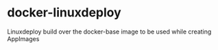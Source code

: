 # docker-linuxdeploy
Linuxdeploy build over the docker-base image to be used while creating AppImages
